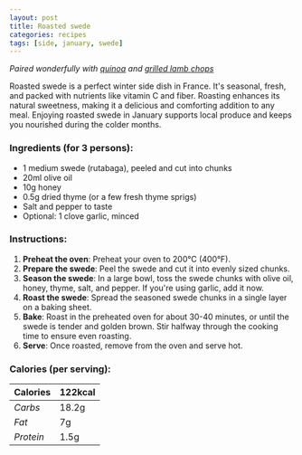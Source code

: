 ```yaml
---
layout: post
title: Roasted swede
categories: recipes
tags: [side, january, swede]
---
```


*Paired wonderfully with <a href="/recipes/quinoa">quinoa</a> and <a href="/recipes/grilled-lamb-chops">grilled lamb chops</a>*

Roasted swede is a perfect winter side dish in France. It's seasonal, fresh, and packed with nutrients like vitamin C and fiber. Roasting enhances its natural sweetness, making it a delicious and comforting addition to any meal. Enjoying roasted swede in January supports local produce and keeps you nourished during the colder months.

### Ingredients (for 3 persons):
- 1 medium swede (rutabaga), peeled and cut into chunks
- 20ml olive oil
- 10g honey
- 0.5g dried thyme (or a few fresh thyme sprigs)
- Salt and pepper to taste
- Optional: 1 clove garlic, minced

### Instructions:

1. **Preheat the oven**: Preheat your oven to 200°C (400°F).
2. **Prepare the swede**: Peel the swede and cut it into evenly sized chunks.
3. **Season the swede**: In a large bowl, toss the swede chunks with olive oil, honey, thyme, salt, and pepper. If you're using garlic, add it now.
4. **Roast the swede**: Spread the seasoned swede chunks in a single layer on a baking sheet.
5. **Bake**: Roast in the preheated oven for about 30-40 minutes, or until the swede is tender and golden brown. Stir halfway through the cooking time to ensure even roasting.
6. **Serve**: Once roasted, remove from the oven and serve hot.

### Calories (per serving):

| **Calories** | 122kcal |
| ----------- | ----------- |
| *Carbs* | 18.2g |
| *Fat* | 7g |
| *Protein* | 1.5g |